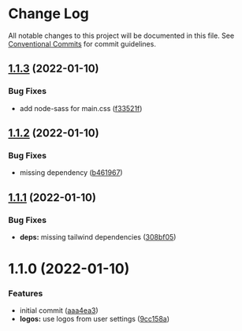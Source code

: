 # Change Log

All notable changes to this project will be documented in this file.
See [Conventional Commits](https://conventionalcommits.org) for commit guidelines.

## [1.1.3](https://github.com/wolzey/mx-docs/compare/mx-docs@1.1.2...mx-docs@1.1.3) (2022-01-10)


### Bug Fixes

* add node-sass for main.css ([f33521f](https://github.com/wolzey/mx-docs/commit/f33521fc7fad2ad42b3de97257f552bdc7df5db7))





## [1.1.2](https://github.com/wolzey/mx-docs/compare/mx-docs@1.1.1...mx-docs@1.1.2) (2022-01-10)


### Bug Fixes

* missing dependency ([b461967](https://github.com/wolzey/mx-docs/commit/b461967e878935cc720b5241d8ac6e2c6fa9494a))





## [1.1.1](https://github.com/wolzey/mx-docs/compare/mx-docs@1.1.0...mx-docs@1.1.1) (2022-01-10)


### Bug Fixes

* **deps:** missing tailwind dependencies ([308bf05](https://github.com/wolzey/mx-docs/commit/308bf057d8f4685fac997257dabce3ae5ee07f47))





# 1.1.0 (2022-01-10)


### Features

* initial commit ([aaa4ea3](https://github.com/wolzey/mx-docs/commit/aaa4ea3680e8b6d71a52b4db62b0c088a2a8eff8))
* **logos:** use logos from user settings ([9cc158a](https://github.com/wolzey/mx-docs/commit/9cc158a802afdfd0716e46d47e3bf54eb161ead5))
